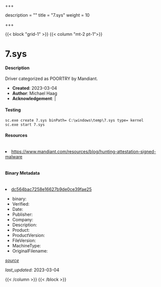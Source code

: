 +++

description = ""
title = "7.sys"
weight = 10

+++


{{< block "grid-1" >}}
{{< column "mt-2 pt-1">}}


# 7.sys

#### Description


Driver categorized as POORTRY by Mandiant.


- **Created**: 2023-03-04
- **Author**: Michael Haag
- **Acknowledgement**:  | [](https://twitter.com/)

#### Testing

```
sc.exe create 7.sys binPath= C:\windows\temp\7.sys type= kernel
sc.exe start 7.sys
```

#### Resources
<br>


<li><a href="https://www.mandiant.com/resources/blog/hunting-attestation-signed-malware">https://www.mandiant.com/resources/blog/hunting-attestation-signed-malware</a></li>


<br>


#### Binary Metadata
<br>



<li><a href="https://www.virustotal.com/gui/file/dc564bac7258e16627b9de0ce39fae25">dc564bac7258e16627b9de0ce39fae25</a></li>



- binary: 
- Verified: 
- Date: 
- Publisher: 
- Company: 
- Description: 
- Product: 
- ProductVersion: 
- FileVersion: 
- MachineType: 
- OriginalFilename: 

[*source*](https://github.com/magicsword-io/LOLDrivers/tree/main/yaml/7.sys.yml)

*last_updated:* 2023-03-04


{{< /column >}}
{{< /block >}}
